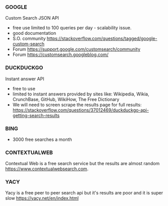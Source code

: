 ### GOOGLE
Custom Search JSON API
- free use limited to 100 queries per day - scalability issue.
- good documentation
- S.O. community https://stackoverflow.com/questions/tagged/google-custom-search
- Forum https://support.google.com/customsearch/community
- Forum https://customsearch.googleblog.com/


### DUCKDUCKGO
Instant answer API
- free to use
- limited to instant answers provided by sites like: Wikipedia, Wikia, CrunchBase, GitHub, WikiHow, The Free Dictionary
- We will need to screen scrape the results page for full results: https://stackoverflow.com/questions/37012469/duckduckgo-api-getting-search-results

### BING
- 3000 free searches a month


### CONTEXTUALWEB
Contextual Web is a free search service but the results are almost random https://www.contextualwebsearch.com.

### YACY
Yacy is a free peer to peer search api but it's results are poor and it is super slow https://yacy.net/en/index.html
